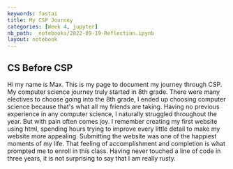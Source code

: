 ```yaml
---
keywords: fastai
title: My CSP Journey
categories: [Week 4, jupyter]
nb_path: _notebooks/2022-09-19-Reflection.ipynb
layout: notebook
---
```


<!--
#################################################
### THIS FILE WAS AUTOGENERATED! DO NOT EDIT! ###
#################################################
# file to edit: _notebooks/2022-09-19-Reflection.ipynb
-->

<div class="container" id="notebook-container">
        
<div class="cell border-box-sizing text_cell rendered"><div class="inner_cell">
<div class="text_cell_render border-box-sizing rendered_html">
<h2 id="CS-Before-CSP">CS Before CSP<a class="anchor-link" href="#CS-Before-CSP"> </a></h2>
</div>
</div>
</div>
<div class="cell border-box-sizing text_cell rendered"><div class="inner_cell">
<div class="text_cell_render border-box-sizing rendered_html">
<p>Hi my name is Max. This is my page to document my journey through CSP. My computer science journey truly started in 8th grade. There were many electives to choose going into the 8th grade, I ended up choosing computer science because that's what all my friends are taking. Having no previous experience in any computer science, I naturally struggled throughout the year. But with pain often comes joy. I remember creating my first website using html, spending hours trying to improve every little detail to make my website more appealing. Submitting the website was one of the happiest moments of my life. That feeling of accomplishment and completion is what prompted me to enroll in this class. Having never touched a line of code in three years, it is not surprising to say that I am really rusty.</p>

</div>
</div>
</div>
</div>
 


